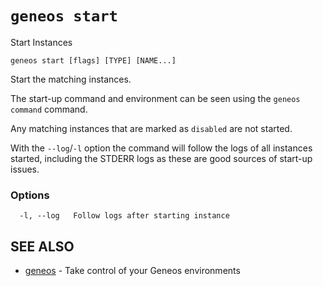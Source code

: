 # `geneos start`

Start Instances

```text
geneos start [flags] [TYPE] [NAME...]
```

Start the matching instances.

The start-up command and environment can be seen using the `geneos command` command.

Any matching instances that are marked as `disabled` are not started.

With the `--log`/`-l` option the command will follow the logs of all instances started, including the STDERR logs as these are good sources of start-up issues.

### Options

```text
  -l, --log   Follow logs after starting instance
```

## SEE ALSO

* [geneos](geneos.md)	 - Take control of your Geneos environments
